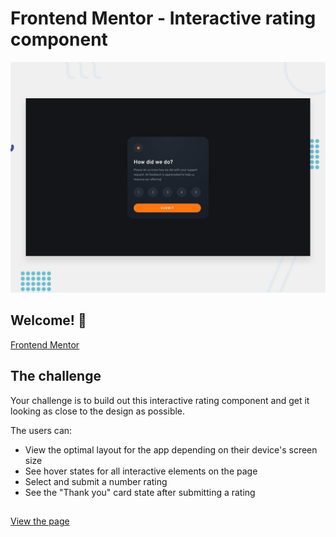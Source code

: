 # Frontend Mentor - Interactive rating component

![Design preview for the Interactive rating component coding challenge](./design/desktop-preview.jpg)

## Welcome! 👋


[Frontend Mentor](https://www.frontendmentor.io) 

## The challenge

Your challenge is to build out this interactive rating component and get it looking as close to the design as possible.


The users can:

- View the optimal layout for the app depending on their device's screen size
- See hover states for all interactive elements on the page
- Select and submit a number rating
- See the "Thank you" card state after submitting a rating



## 
[View the page](https://interactive-rating-card-bysapientia.netlify.app/)
